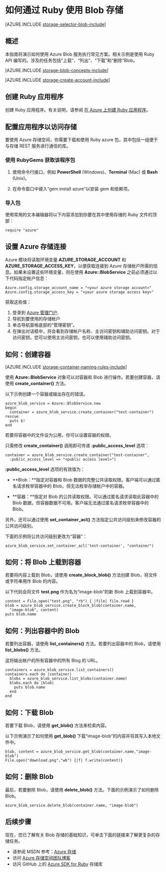 <properties 
	pageTitle="如何通过 Ruby 使用 Blob 存储 | Windows Azure" 
	description="了解如何使用 Azure Blob 服务上载、下载、列出和删除 Blob 内容。用 Ruby 编写的相关示例。" 
	services="storage" 
	documentationCenter="ruby" 
	authors="tfitzmac" 
	manager="wpickett" 
	editor=""/>

<tags 
	ms.service="storage" 
	ms.date="05/11/2015" 
	wacn.date="09/18/2015"/>


# 如何通过 Ruby 使用 Blob 存储

[AZURE.INCLUDE [storage-selector-blob-include](../includes/storage-selector-blob-include.md)]

## 概述

本指南将演示如何使用 Azure Blob 服务执行常见方案。相关示例是使用 Ruby API 编写的。涉及的任务包括“上载”、“列出”、“下载”和“删除”Blob。

[AZURE.INCLUDE [storage-blob-concepts-include](../includes/storage-blob-concepts-include.md)]

[AZURE.INCLUDE [storage-create-account-include](../includes/storage-create-account-include.md)]

## 创建 Ruby 应用程序

创建 Ruby 应用程序。有关说明，请参阅 [在 Azure 上创建 Ruby 应用程序](/develop/ruby/tutorials/web-app-with-linux-vm)。

## 配置应用程序以访问存储

要使用 Azure 存储空间，你需要下载和使用 Ruby azure 包，其中包括一组便于与存储 REST 服务进行通信的库。

### 使用 RubyGems 获取该程序包

1. 使用命令行接口，例如 **PowerShell** (Windows)、**Terminal** (Mac) 或 **Bash** (Unix)。

2. 在命令窗口中键入“gem install azure”以安装 gem 和依赖项。

### 导入包

使用常用的文本编辑器将以下内容添加到你要在其中使用存储的 Ruby 文件的顶部：

	require "azure"

## 设置 Azure 存储连接

Azure 模块将读取环境变量 **AZURE\_STORAGE\_ACCOUNT** 和 **AZURE\_STORAGE\_ACCESS\_KEY**，以便获取连接到 Azure 存储帐户所需的信息。如果未设置这些环境变量，则在使用 **Azure::BlobService** 之前必须通过以下代码指定帐户信息：

	Azure.config.storage_account_name = "<your azure storage account>"
	Azure.config.storage_access_key = "<your azure storage access key>"


获取这些值：

1. 登录到 [Azure 管理门户](https://manage.windowsazure.cn).
2. 导航到要使用的存储帐户
3. 单击导航窗格底部的“管理密钥”。
4. 在弹出对话框中，将会看到存储帐户名称、主访问密钥和辅助访问密钥。对于访问密钥，您可以使用主访问密钥，也可以使用辅助访问密钥。

## 如何：创建容器

[AZURE.INCLUDE [storage-container-naming-rules-include](../includes/storage-container-naming-rules-include.md)]

使用 **Azure::BlobService** 对象可以对容器和 Blob 进行操作。若要创建容器，请使用 **create\_container()** 方法。

以下示例创建一个容器或输出存在的错误。

	azure_blob_service = Azure::BlobService.new
	begin
	  container = azure_blob_service.create_container("test-container")
	rescue
	  puts $!
	end

若要将容器中的文件设为公用，你可以设置容器的权限。 

只需修改 <strong>create\_container()</strong> 调用即可传递 **:public\_access\_level** 选项：

	container = azure_blob_service.create_container("test-container", 
	  :public_access_level => "<public access level>")


**:public\_access\_level** 选项的有效值为：

* **Blob：**指定对容器和 Blob 数据的完整公共读取权限。客户端可以通过匿名请求枚举容器中的 Blob，但无法枚举存储帐户中的容器。

* **容器：**指定对 Blob 的公共读取权限。可以通过匿名请求读取此容器中的 Blob 数据，但容器数据不可用。客户端无法通过匿名请求枚举容器中的 Blob。

另外，还可以通过使用 **set\_container\_acl()** 方法指定公共访问级别来修改容器的公共访问级别。
 
下面的示例将公共访问级别更改为“容器”：

	azure_blob_service.set_container_acl('test-container', "container")

## 如何：将 Blob 上载到容器

若要将内容上载到 Blob，请使用 **create\_block\_blob()** 方法创建 Blob，将文件或字符串用作 Blob 的内容。 

以下代码会将文件 **test.png** 作为名为“image-blob”的新 Blob 上载到容器中。

	content = File.open("test.png", "rb") { |file| file.read }
	blob = azure_blob_service.create_block_blob(container.name,
	  "image-blob", content)
	puts blob.name

## 如何：列出容器中的 Blob

若要列出容器，请使用 **list\_containers()** 方法。若要列出容器中的 Blob，请使用 **list\_blobs()** 方法。

这将输出帐户的所有容器中的所有 Blog 的 URL。

	containers = azure_blob_service.list_containers()
	containers.each do |container|
	  blobs = azure_blob_service.list_blobs(container.name)
	  blobs.each do |blob|
	    puts blob.name
	  end
	end

## 如何：下载 Blob

若要下载 Blob，请使用 **get\_blob()** 方法来检索内容。 

以下示例演示了如何使用 **get\_blob()** 下载“image-blob”的内容并将其写入本地文件中。

	blob, content = azure_blob_service.get_blob(container.name,"image-blob")
	File.open("download.png","wb") {|f| f.write(content)}

## 如何：删除 Blob
最后，若要删除 Blob，请使用 **delete\_blob()** 方法。下面的示例演示了如何删除 Blob。

	azure_blob_service.delete_blob(container.name, "image-blob")

## 后续步骤

现在，您已了解有关 Blob 存储的基础知识，可单击下面的链接来了解更复杂的存储任务。

- 请参阅 MSDN 参考：[Azure 存储](http://msdn.microsoft.com/zh-cn/library/azure/gg433040.aspx)
-   访问 [Azure 存储空间团队博客](http://blogs.msdn.com/b/windowsazurestorage)
- 访问 GitHub 上的 [Azure SDK for Ruby](https://github.com/WindowsAzure/azure-sdk-for-ruby) 存储库
<!---HONumber=70-->